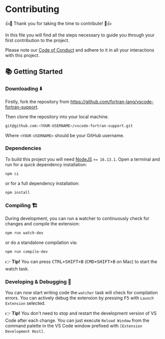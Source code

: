 # Contributing

👍🎉 Thank you for taking the time to contribute! 🎉👍

In this file you will find all the steps necessary to guide you through your first contribution to the project.

Please note our [Code of Conduct](https://github.com/fortran-lang/.github/blob/main/CODE_OF_CONDUCT.md) and adhere to it in all your interactions with this project.

## 📚 Getting Started

### Downloading ⬇️

Firstly, fork the repository from <https://github.com/fortran-lang/vscode-fortran-support>.

Then clone the repository into your local machine.

```sh
git@github.com:<YOUR-USERNAME>/vscode-fortran-support.git
```

Where `<YOUR-USERNAME>` should be your GitHub username.

### Dependencies

To build this project you will need [NodeJS](https://nodejs.org/) `>= 16.13.1`.
Open a terminal and run for a quick dependency installation:

```sh
npm ci
```

or for a full dependency installation:

```sh
npm install
```

### Compiling 🏗️

During development, you can run a watcher to continuously check for changes and compile the extension:

```sh
npm run watch-dev
```

or do a standalone compilation via:

```sh
npm run compile-dev
```

👉 **Tip!** You can press <kbd>CTRL+SHIFT+B</kbd> (<kbd>CMD+SHIFT+B</kbd> on Mac) to start the watch task.

### Developing & Debugging 🐞️

You can now start writing code the `watcher` task will check for compilation errors.
You can actively debug the extension by pressing <kbd>F5</kbd> with `Launch Extension` selected.

👉 **Tip!** You don't need to stop and restart the development version of VS Code after each change. You can just execute `Reload Window` from the command palette in the
VS Code window prefixed with `[Extension Development Host]`.
